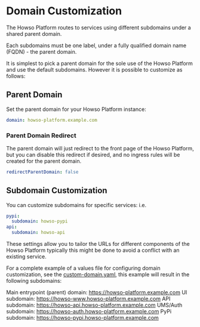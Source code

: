 # Domain Customization

The Howso Platform routes to services using different subdomains under a shared parent domain. 

Each subdomains must be one label, under a fully qualified domain name (FQDN) - the parent domain.

It is simplest to pick a parent domain for the sole use of the Howso Platform and use the default subdomains.  However it is possible to customize as follows: 

## Parent Domain

Set the parent domain for your Howso Platform instance:

```yaml
domain: howso-platform.example.com
```

### Parent Domain Redirect

The parent domain will just redirect to the front page of the Howso Platform, but you can disable this redirect if desired, and no ingress rules will be created for the parent domain.

```yaml
redirectParentDomain: false
```

## Subdomain Customization

You can customize subdomains for specific services:
i.e. 

```yaml
pypi:
  subdomain: howso-pypi
api:
  subdomain: howso-api
```

These settings allow you to tailor the URLs for different components of the Howso Platform typically this might be done to avoid a conflict with an existing service. 

For a complete example of a values file for configuring domain customization, see the [custom-domain.yaml](./manifests/custom-domain.yaml), this example will result in the following subdomains:

Main entrypoint (parent) domain:  https://howso-platform.example.com
UI subdomain: https://howso-www.howso-platform.example.com
API subdomain: https://howso-api.howso-platform.example.com
UMS/Auth subdomain: https://howso-auth.howso-platform.example.com
PyPi subdomain: https://howso-pypi.howso-platform.example.com